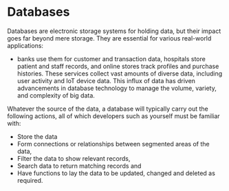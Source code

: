 # Databases

Databases are electronic storage systems for holding data, but their impact goes far beyond mere storage. They are essential for various real-world applications:

  + banks use them for customer and transaction data,
hospitals store patient and staff records, and online stores track profiles and purchase histories. These services collect vast amounts of diverse data, including user activity and IoT device data. This influx of data has driven advancements in database technology to manage the volume, variety, and complexity of big data. 

Whatever the source of the data, a database will typically carry out the following actions, all of which developers such as yourself must be familiar with: 

  + Store the data
  + Form connections or relationships between segmented areas of the data,
  + Filter the data to show relevant records,
  + Search data to return matching records and
  + Have functions to lay the data to be updated, changed and deleted as required.
